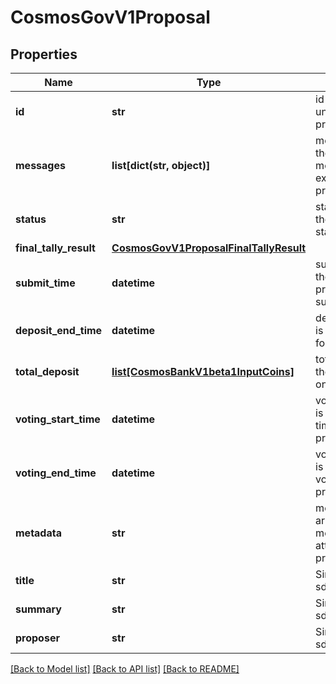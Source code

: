 # CosmosGovV1Proposal

## Properties
Name | Type | Description | Notes
------------ | ------------- | ------------- | -------------
**id** | **str** | id defines the unique id of the proposal. | [optional] 
**messages** | **list[dict(str, object)]** | messages are the arbitrary messages to be executed if the proposal passes. | [optional] 
**status** | **str** | status defines the proposal status. | [optional] [default to 'PROPOSAL_STATUS_UNSPECIFIED']
**final_tally_result** | [**CosmosGovV1ProposalFinalTallyResult**](CosmosGovV1ProposalFinalTallyResult.md) |  | [optional] 
**submit_time** | **datetime** | submit_time is the time of proposal submission. | [optional] 
**deposit_end_time** | **datetime** | deposit_end_time is the end time for deposition. | [optional] 
**total_deposit** | [**list[CosmosBankV1beta1InputCoins]**](CosmosBankV1beta1InputCoins.md) | total_deposit is the total deposit on the proposal. | [optional] 
**voting_start_time** | **datetime** | voting_start_time is the starting time to vote on a proposal. | [optional] 
**voting_end_time** | **datetime** | voting_end_time is the end time of voting on a proposal. | [optional] 
**metadata** | **str** | metadata is any arbitrary metadata attached to the proposal. | [optional] 
**title** | **str** | Since: cosmos-sdk 0.47 | [optional] 
**summary** | **str** | Since: cosmos-sdk 0.47 | [optional] 
**proposer** | **str** | Since: cosmos-sdk 0.47 | [optional] 

[[Back to Model list]](../README.md#documentation-for-models) [[Back to API list]](../README.md#documentation-for-api-endpoints) [[Back to README]](../README.md)

